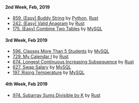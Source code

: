 #### 2nd Week, Feb, 2019
- [859. (Easy) Buddy String](https://leetcode.com/problems/buddy-strings) by [Python](https://leetcode.com/submissions/detail/208446927), [Rust](https://leetcode.com/submissions/detail/208456837)
- [242. (Easy) Valid Anagram](https://leetcode.com/problems/valid-anagram) by [Rust](https://leetcode.com/submissions/detail/208465502)
- [175. (Easy) Combine Two Tables](https://leetcode.com/problems/combine-two-tables) by [MySQL](https://leetcode.com/submissions/detail/208467557)

#### 3rd Week, Feb 2019
- [596. Classes More Than 5 Students](https://leetcode.com/problems/classes-more-than-5-students) by [MySQL](https://leetcode.com/submissions/detail/208981703)
- [729. My Calendar I](https://leetcode.com/problems/my-calendar-i) by [Rust](https://leetcode.com/submissions/detail/210232062)
- [674. Longest Continuous Increasing Subsequence](https://leetcode.com/problems/longest-continuous-increasing-subsequence) by [Rust](https://leetcode.com/submissions/detail/210236204)
- [627. Swap Salary](https://leetcode.com/problems/swap-salary) by [MySQL](https://leetcode.com/submissions/detail/210237997)
- [197. Rising Temperature](https://leetcode.com/problems/rising-temperature) by [MySQL](https://leetcode.com/submissions/detail/210239166)

#### 4th Week, Feb 2019
- [974. Subarray Sums Divisible by K](https://leetcode.com/problems/subarray-sums-divisible-by-k) by [Rust](https://leetcode.com/submissions/detail/210526296)
